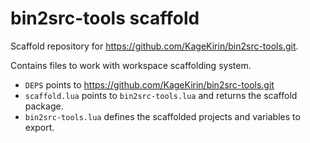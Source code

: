 # bin2src-tools scaffold

Scaffold repository for https://github.com/KageKirin/bin2src-tools.git.

Contains files to work with workspace scaffolding system.

- `DEPS` points to https://github.com/KageKirin/bin2src-tools.git
- `scaffold.lua` points to `bin2src-tools.lua` and returns the scaffold package.
- `bin2src-tools.lua` defines the scaffolded projects and variables to export.
